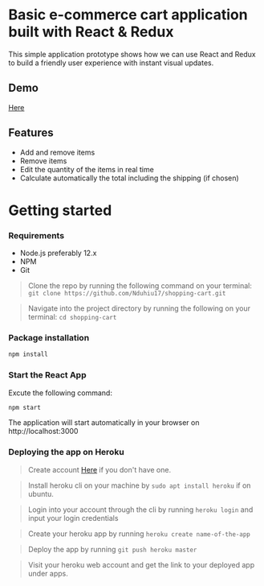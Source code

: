 # Basic e-commerce cart application built with React & Redux

This simple application prototype shows how we can use React and Redux to build a friendly user experience with instant visual updates.

## Demo
[Here](https://shopping-c.herokuapp.com//)

## Features
* Add and remove items 
* Remove items
* Edit the quantity of the items in real time
* Calculate automatically the total including the shipping (if chosen)

# Getting started
### Requirements

* Node.js preferably 12.x 
* NPM
* Git

> Clone the repo by running the following command on your terminal:
```git clone https://github.com/Nduhiu17/shopping-cart.git```

> Navigate into the project directory by running the following on your terminal:
```cd shopping-cart```

### Package installation
```bash
npm install
```
 ### Start the React App
 Excute the following command: 
```bash
npm start
```
The application will start automatically in your browser on http://localhost:3000

### Deploying the app on Heroku

> Create account [Here](https://signup.heroku.com/login) if you don't have one.

> Install heroku cli on your machine by ```sudo apt install heroku``` if on ubuntu.

> Login into your account through the cli by running ```heroku login``` and input your login credentials

> Create your heroku app by running ```heroku create name-of-the-app```

> Deploy the app by running ```git push heroku master```

> Visit your heroku web account and get the link to your deployed app under apps.



